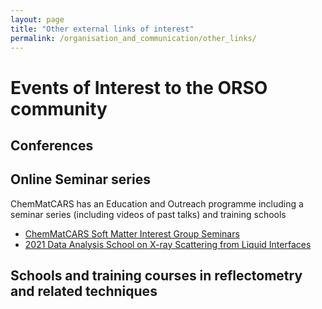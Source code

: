 ```yaml
---
layout: page
title: "Other external links of interest"
permalink: /organisation_and_communication/other_links/
---
```


# Events of Interest to the ORSO community

## Conferences



## Online Seminar series

ChemMatCARS has an Education and Outreach programme including a seminar series (including videos of past talks) and training schools

- [ChemMatCARS Soft Matter Interest Group Seminars](https://chemmatcars.uchicago.edu/education-and-outreach/soft-matter-interest-group-seminar/)
- [2021 Data Analysis School on X-ray Scattering from Liquid Interfaces](https://chemmatcars.uchicago.edu/2021-data-analysis-school-liquid-interfaces/)

## Schools and training courses in reflectometry and related techniques

